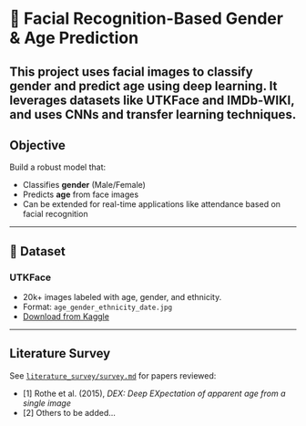 # 👤 Facial Recognition-Based Gender & Age Prediction
This project uses facial images to classify **gender** and **predict age** using deep learning. It leverages datasets like **UTKFace** and **IMDb-WIKI**, and uses CNNs and transfer learning techniques.
---

##  Objective
Build a robust model that:
- Classifies **gender** (Male/Female)
- Predicts **age** from face images
- Can be extended for real-time applications like attendance based on facial recognition 

---

## 📁 Dataset

### UTKFace
- 20k+ images labeled with age, gender, and ethnicity.
- Format: `age_gender_ethnicity_date.jpg`
- [Download from Kaggle](https://www.kaggle.com/datasets/jangedoo/utkface-new)

---

## Literature Survey

See [`literature_survey/survey.md`](literature_survey/survey.md) for papers reviewed:
- [1] Rothe et al. (2015), *DEX: Deep EXpectation of apparent age from a single image*  
- [2] Others to be added...
